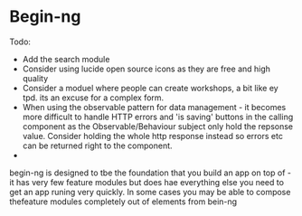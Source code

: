 # Begin-ng

Todo:
- Add the search module 
- Consider using lucide open source icons as they are free and high quality
- Consider a moduel where people can create workshops, a  bit like ey tpd. its an excuse for a complex form.
- When using the observable pattern for data management - it becomes more difficult to handle HTTP errors and 'is saving' buttons in the calling component as the Observable/Behaviour subject only hold the repsonse value. Consider holding the whole http response instead so errors etc can be returned right to the component.
- 


begin-ng is designed to tbe the foundation that you build an app on top of - it has very few feature modules but does hae everything else you need to get an app runing very quickly. In some cases you may be able to compose thefeature modules completely out of elements from bein-ng
